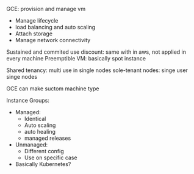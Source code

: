 
GCE: provision and manage vm
- Manage lifecycle
- load balancing and auto scaling
- Attach storage
- Manage network connectivity

Sustained and commited use discount: same with in aws, not applied in every machine
Preemptible VM: basically spot instance

Shared tenancy: multi use in single nodes
sole-tenant nodes: singe user singe nodes

GCE can make suctom machine type

Instance Groups:
- Managed:
	- Identical
	- Auto scaling
	- auto healing
	- managed releases
- Unmanaged: 
	- Different config
	- Use on specific case
- Basically Kubernetes?

